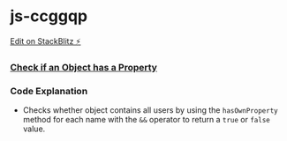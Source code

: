 # js-ccggqp

[Edit on StackBlitz ⚡️](https://stackblitz.com/edit/js-ccggqp)

### [Check if an Object has a Property](https://www.freecodecamp.org/learn/javascript-algorithms-and-data-structures/basic-data-structures/check-if-an-object-has-a-property)

### Code Explanation
- Checks whether object contains all users by using the `hasOwnProperty` method for each name with the `&&` operator to return a `true` or `false` value.
